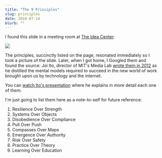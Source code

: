 ```yaml
---
title: "The 9 Principles"
slug: principles
date: 2016-07-14
blurb: ""
---
```


I found this slide in a meeting room at [The Idea Center](http://www.theideacenter.co): 

<img src="https://67.media.tumblr.com/2310dd5921f5742e43873efe4187ac86/tumblr_oac1a49Eqv1qz7ur9o1_1280.jpg">

The principles, succinctly listed on the page, resonated immediately so I took a picture of the slide. Later, when I got home, I Googled them and found the source: Joi Ito, director of MIT's Media Lab [wrote them in 2012](https://www.media.mit.edu/about/principles) as he distilled the mental models required to succeed in the new world of work brought upon us by technology and the internet. 

You can [watch Ito's presentation](http://www.inktalks.com/discover/287/joichi-ito-mit-media-lab-from-a-container-to-a-network) where he explains in more detail each one of them. 

I'm just going to list them here as a note-to-self for future reference:

1. Resilience Over Strength
2. Systems Over Objects
3. Disobedience Over Compliance
4. Pull Over Push
5. Compasses Over Maps
6. Emergence Over Authority
7. Risk Over Safety
8. Practice Over Theory
9. Learning Over Education
